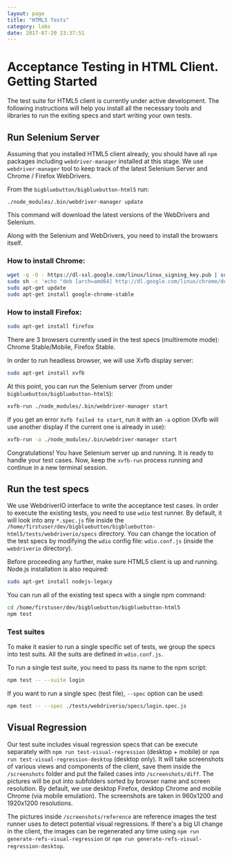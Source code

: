 ```yaml
---
layout: page
title: "HTML5 Tests"
category: labs
date: 2017-07-20 23:37:51
---
```


# Acceptance Testing in HTML Client. Getting Started

The test suite for HTML5 client is currently under active development. The following instructions will help you install all the necessary tools and libraries to run the exiting specs and start writing your own tests.

## Run Selenium Server

Assuming that you installed HTML5 client already, you should have all `npm` packages including `webdriver-manager` installed at this stage. We use `webdriver-manager` tool to keep track of the latest Selenium Server and Chrome / Firefox WebDrivers.

From the `bigbluebutton/bigbluebutton-html5` run:
```
./node_modules/.bin/webdriver-manager update
```
This command will download the latest versions of the WebDrivers and Selenium.

Along with the Selenium and WebDrivers, you need to install the browsers itself.

### How to install Chrome:
```sh
wget -q -O - https://dl-ssl.google.com/linux/linux_signing_key.pub | sudo apt-key add -
sudo sh -c 'echo "deb [arch=amd64] http://dl.google.com/linux/chrome/deb/ stable main" >> /etc/apt/sources.list.d/google-chrome.list'
sudo apt-get update
sudo apt-get install google-chrome-stable
```

### How to install Firefox:
```sh
sudo apt-get install firefox
```

There are 3 browsers currently used in the test specs (multiremote mode): Chrome Stable/Mobile, Firefox Stable.


In order to run headless browser, we will use Xvfb display server:
```sh
sudo apt-get install xvfb
```

At this point, you can run the Selenium server (from under `bigbluebutton/bigbluebutton-html5`):
```sh
xvfb-run ./node_modules/.bin/webdriver-manager start
```

If you get an error `Xvfb failed to start`, run it with an `-a` option (Xvfb will use another display if the current one is already in use):
```sh
xvfb-run -a ./node_modules/.bin/webdriver-manager start
```

Congratulations! You have Selenium server up and running. It is ready to handle your test cases. Now, keep the `xvfb-run` process running and continue in a new terminal session.

## Run the test specs

We use WebdriverIO interface to write the acceptance test cases. In order to execute the existing tests, you need to use `wdio` test runner. By default, it will look into any `*.spec.js` file inside the `/home/firstuser/dev/bigbluebutton/bigbluebutton-html5/tests/webdriverio/specs` directory. You can change the location of the test specs by modifying the `wdio` config file: `wdio.conf.js` (inside the `webdriverio` directory).

Before proceeding any further, make sure HTML5 client is up and running.
Node.js installation is also required:

```sh
sudo apt-get install nodejs-legacy
```

You can run all of the existing test specs with a single npm command:

```sh
cd /home/firstuser/dev/bigbluebutton/bigbluebutton-html5
npm test
```

### Test suites

To make it easier to run a single specific set of tests, we group the specs into test suits. All the suits are defined in `wdio.conf.js`.

To run a single test suite, you need to pass its name to the npm script:
```sh
npm test -- --suite login
```

If you want to run a single spec (test file), `--spec` option can be used:
```sh
npm test -- --spec ./tests/webdriverio/specs/login.spec.js
```

## Visual Regression

Our test suite includes visual regression specs that can be execute separately with `npm run test-visual-regression` (desktop + mobile) or `npm run test-visual-regression-desktop` (desktop only). It will take screenshots of various views and components of the client, save them inside the `/screenshots` folder and put the failed cases into `/screenshots/diff`. The pictures will be put into subfolders sorted by browser name and screen resolution. By default, we use desktop Firefox, desktop Chrome and mobile Chrome (via mobile emulation). The screenshots are taken in 960x1200 and 1920x1200 resolutions.

The pictures inside `/screenshots/reference` are reference images the test runner uses to detect potential visual regressions. If there's a big UI change in the client, the images can be regenerated any time using `npm run generate-refs-visual-regression` or `npm run generate-refs-visual-regression-desktop`.
